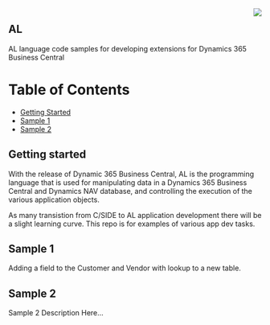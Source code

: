 <img src="http://www.dvlpr-life.com/images/IMG_3654.png" align="right">

## AL

AL language code samples for developing extensions for Dynamics 365 Business Central

Table of Contents
=================
* [Getting Started](#getting-started)
* [Sample 1](#sample-1)
* [Sample 2](#sample-2)

## Getting started
With the release of Dynamic 365 Business Central, AL is the programming language that is used for manipulating data in a Dynamics 365 Business Central and Dynamics NAV database, and controlling the execution of the various application objects.

As many transistion from C/SIDE to AL application development there will be a slight learning curve. This repo is for examples of various app dev tasks. 

## Sample 1
  Adding a field to the Customer and Vendor with lookup to a new table.
  
## Sample 2
  Sample 2 Description Here...
